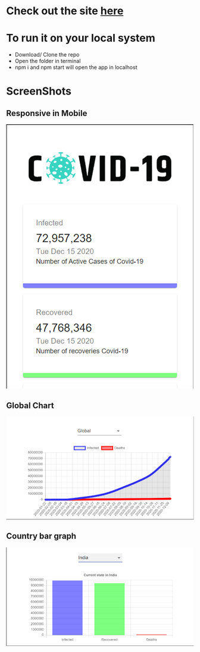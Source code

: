 # Check out the site [here](https://aswinsampath1401.github.io/CoronaDashboard/)

# To run it on your local system 
- Download/ Clone the repo
- Open the folder in terminal
- npm i and npm start will open the app in localhost

# ScreenShots 

## Responsive in Mobile 

<img src='out/responsive.png' />

## Global Chart
![Global Chart](out/global_chart.png)

## Country bar graph
![Country Bar graph](out/country_bar.png)
